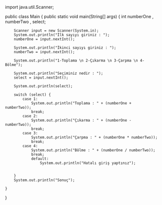 import java.util.Scanner;

public class Main {
    public static void main(String[] args) {
        int numberOne , numberTwo , select;

        Scanner input = new Scanner(System.in);
        System.out.println("İlk sayıyı giriniz : ");
        numberOne = input.nextInt();

        System.out.println("İkinci sayıyı giriniz : ");
        numberTwo = input.nextInt();

        System.out.println("1-Toplama \n 2-Çıkarma \n 3-Çarpma \n 4-Bölme");

        System.out.println("Seçiminiz nedir : ");
        select = input.nextInt();

        System.out.println(select);

        switch (select) {
            case 1:
                System.out.println("Toplama : " + (numberOne + numberTwo));
                break;
            case 2:
                System.out.println("Çıkarma : " + (numberOne - numberTwo));
                break;
            case 3:
                System.out.println("Çarpma : " + (numberOne * numberTwo));
                break;
            case 4:
                System.out.println("Bölme : " + (numberOne / numberTwo));
                break;
                default:
                    System.out.println("Hatalı giriş yaptınız");


        }
        System.out.println("Sonuç");

    }
}
